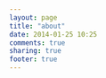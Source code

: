 ```yaml
---
layout: page
title: "about"
date: 2014-01-25 10:25
comments: true
sharing: true
footer: true
---
```

